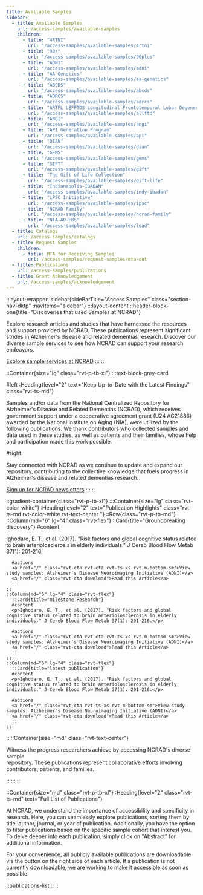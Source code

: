 ```yaml
---
title: Available Samples
sidebar:
  - title: Available Samples
    url: /access-samples/available-samples
    children:
      - title: "4RTNI"
        url: "/access-samples/available-samples/4rtni"
      - title: "90+"
        url: "/access-samples/available-samples/90plus"
      - title: "ADNI"
        url: "/access-samples/available-samples/adni"
      - title: "AA Genetics"
        url: "/access-samples/available-samples/aa-genetics"
      - title: "ABCDS"
        url: "/access-samples/available-samples/abcds"
      - title: "ADRCS"
        url: "/access-samples/available-samples/adrcs"
      - title: "ARTFL LEFFTDS Longitudinal Frontotemporal Lobar Degeneration ALLFTD"
        url: "/access-samples/available-samples/allftd"
      - title: "ANGI"
        url: "/access-samples/available-samples/angi"
      - title: "API Generation Program"
        url: "/access-samples/available-samples/api"
      - title: "DIAN"
        url: "/access-samples/available-samples/dian"
      - title: "GEMS"
        url: "/access-samples/available-samples/gems"
      - title: "GIFT"
        url: "/access-samples/available-samples/gift"
      - title: "The Gift of Life Collection"
        url: "/access-samples/available-samples/gift-life"
      - title: "Indianapolis-IBADAN"
        url: "/access-samples/available-samples/indy-ibadan"
      - title: "iPSC Initiative"
        url: "/access-samples/available-samples/ipsc"
      - title: "NCRAD Family"
        url: "/access-samples/available-samples/ncrad-family"
      - title: "NIA-AD-FBS"
        url: "/access-samples/available-samples/load"
  - title: Catalogs
    url: /access-samples/catalogs
  - title: Request Samples
    children:
      - title: MTA for Receiving Samples
        url: /access-samples/request-samples/mta-out
  - title: Publications
    url: /access-samples/publications
  - title: Grant Acknowledgement
    url: /access-samples/acknowledgement
---
```


::layout-wrapper
:sidebar{sideBarTitle="Access Samples" class="section-nav-dktp" :navItems="sidebar"}
:::layout-content
::header-block-one{title="Discoveries that used Samples at NCRAD"}

  <p>Explore research articles and studies that have harnessed the resources and support provided by NCRAD. These publications represent significant strides in Alzheimer's disease and related dementias research. Discover our diverse sample services to see how NCRAD can support your research endeavors.</p>
  <a href="/access-samples" class="rvt-button rvt-button--primary-btn">Explore sample services at NCRAD</a>
:::
::

::Container{size="lg" class="rvt-p-tb-xl"}
:::text-block-grey-card

#left
:Heading{level="2" text="Keep Up-to-Date with the Latest Findings" class="rvt-ts-md"}

<p>Samples and/or data from the National Centralized Repository for Alzheimer's Disease and Related Dementias (NCRAD), which receives government support under a cooperative agreement grant (U24 AG21886) awarded by the National Institute on Aging (NIA), were utilized by the following publications. We thank contributors who collected samples and data used in these studies, as well as patients and their families, whose help and participation made this work possible.</p>

#right

<p>Stay connected with NCRAD as we continue to update and expand our repository, contributing to the collective knowledge that fuels progress in Alzheimer's disease and related dementias research.</p>
<a href="/get-updates" class="rvt-cta">Sign up for NCRAD newsletters</a>
:::
::

::gradient-container{class="rvt-p-tb-xl"}
:::Container{size="lg" class="rvt-color-white"}
:Heading{level="2" text="Publication Highlights" class="rvt-ts-md rvt-color-white rvt-text-center "}
::Row{class="rvt-p-tb-md"}
::Column{md="6" lg="4" class="rvt-flex"}
::Card{title="Groundbreaking discovery"}
#content

<p>Ighodaro, E. T., et al. (2017). "Risk factors and global cognitive status related to brain arteriolosclerosis in elderly individuals." J Cereb Blood Flow Metab 37(1): 201-216.</p>

      #actions
      <a href="/" class="rvt-cta rvt-cta rvt-ts-xs rvt-m-bottom-sm">View study samples: Alzheimer's Disease Neuroimaging Initiative (ADNI)</a>
      <a href="/" class="rvt-cta download">Read this Article</a>
      ::
    ::
    ::Column{md="6" lg="4" class="rvt-flex"}
      ::Card{title="milestone Research"}
      #content
      <p>Ighodaro, E. T., et al. (2017). "Risk factors and global cognitive status related to brain arteriolosclerosis in elderly individuals." J Cereb Blood Flow Metab 37(1): 201-216.</p>

      #actions
      <a href="/" class="rvt-cta rvt-cta rvt-ts-xs rvt-m-bottom-sm">View study samples: Alzheimer's Disease Neuroimaging Initiative (ADNI)</a>
      <a href="/" class="rvt-cta download">Read this Article</a>
      ::
    ::
    ::Column{md="6" lg="4" class="rvt-flex"}
      ::Card{title="latest publication"}
      #content
      <p>Ighodaro, E. T., et al. (2017). "Risk factors and global cognitive status related to brain arteriolosclerosis in elderly individuals." J Cereb Blood Flow Metab 37(1): 201-216.</p>

      #actions
      <a href="/" class="rvt-cta rvt-ts-xs rvt-m-bottom-sm">View study samples: Alzheimer's Disease Neuroimaging Initiative (ADNI)</a>
      <a href="/" class="rvt-cta download">Read this Article</a>
      ::
    ::

::
::Container{size="md" class="rvt-text-center"}

  <p class="rvt-color-white">Witness the progress researchers achieve by accessing NCRAD's diverse sample <br/>repository. These publications represent collaborative efforts involving contributors, patients, and families.</p>
  ::
:::
::

::Container{size="md" class="rvt-p-tb-xl"}
:Heading{level="2" class="rvt-ts-md" text="Full List of Publications"}

<p>At NCRAD, we understand the importance of accessibility and specificity in research. Here, you can seamlessly explore publications, sorting them by title, author, journal, or year of publication. Additionally, you have the option to filter publications based on the specific sample cohort that interest you. To delve deeper into each publication, simply click on "Abstract" for additional information.</p>
<p>For your convenience, all publicly available publications are downloadable via the button on the right side of each article. If a publication is not currently downloadable, we are working to make it accessible as soon as possible.</p>

::publications-list
::
::
